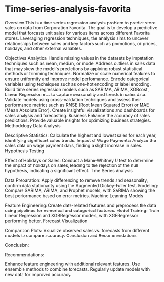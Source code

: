 # Time-series-analysis-favorita

Overview
This is a time series regression analysis problem to predict store sales on data from Corporation Favorita. The goal is to develop a predictive model that forcasts unit sales for various items across different Favorita stores. Leveraging regression techniques, the analysis aims to uncover relationships between sales and key factors such as promotions, oil prices, holidays, and other external variables.

Objectives
Analytical
Handle missing values in the datasets by imputation techniques such as mean, median, or mode.
Address outliers in sales data that may skew the model's predictions by applying robust statistical methods or trimming techniques.
Normalize or scale numerical features to ensure uniformity and improve model performance.
Encode categorical variables using techniques such as one-hot encoding or label encoding.
Build time series regression models such as SARIMA, ARIMA, XGBoost, Linear Regression etc. to capture seasonality and trends in sales data.
Validate models using cross-validation techniques and assess their performance metrics such as RMSE (Root Mean Squared Error) or MAE (Mean Absolute Error).
Create insightful visualizations and dashboards for sales analysis and forecasting.
Business
Enhance the accuracy of sales predictions.
Provide valuable insights for optimizing business strategies.
Methodology
Data Analysis

Descriptive Statistics: Calculate the highest and lowest sales for each year, identifying significant sales trends.
Impact of Wage Payments: Analyze the sales data on wage payment days, finding a slight increase in sales.
Hypothesis Testing

Effect of Holidays on Sales: Conduct a Mann-Whitney U test to determine the impact of holidays on sales, leading to the rejection of the null hypothesis, indicating a significant effect.
Time Series Analysis

Data Preparation: Apply differencing to remove trends and seasonality, confirm data stationarity using the Augmented Dickey-Fuller test.
Modeling: Compare SARIMA, ARIMA, and Prophet models, with SARIMA showing the best performance based on error metrics.
Machine Learning Models

Feature Engineering: Create date-related features and preprocess the data using pipelines for numerical and categorical features.
Model Training: Train Linear Regression and XGBRegressor models, with XGBRegressor performing better.
Forecast Visualization

Comparison Plots: Visualize observed sales vs. forecasts from different models to compare accuracy.
Conclusion and Recommendations

Conclusion: 

Recommendations:

Enhance feature engineering with additional relevant features.
Use ensemble methods to combine forecasts.
Regularly update models with new data for improved accuracy.
